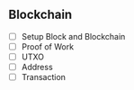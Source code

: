 ## Blockchain

- [ ] Setup Block and Blockchain
- [ ] Proof of Work
- [ ] UTXO
- [ ] Address
- [ ] Transaction